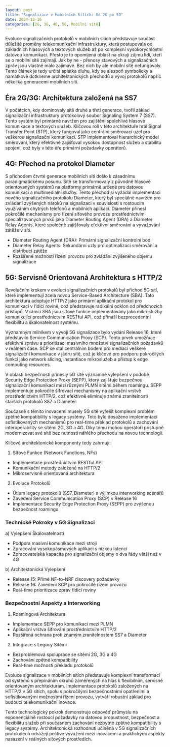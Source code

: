 ```yaml
---
layout: post
title: "Signalizace v Mobilních Sítích: Od 2G po 5G"
date: 2024-12-16
categories: [2G, 3G, 4G, 5G, Mobilní sítě]
---
```



Evoluce signalizačních protokolů v mobilních sítích představuje součást důležité proměny telekomunikační infrastruktury, která postupovala od základních hlasových a textových služeb až po komplexní vysokorychlostní datovou komunikaci. Přesto je to opomíjená oblast na okraji zájmu lidí, kteří se o mobilní sítě zajímají. Jak by ne - přenosy stavových a signalizačních zpráv jsou vlastně málo zajimavé. Bez nich by ale mobilní sítě nefungovaly. Tento článek je tedy určitá splátka dluhu, kdy se alespoň symbolicky a namátkově dotkneme architektonických přechodů a vývoj protokolů napříč několika generacemi mobilních sítí.

## Éra 2G/3G: Architektura založená na SS7

V počátcích, kdy dominovaly sítě druhé a třetí generace, tvořil základ signalizační infrastruktury protokolový soubor Signaling System 7 (SS7). Tento systém byl primárně navržen pro zajištění spolehlivé hlasové komunikace a textových služeb. Klíčovou roli v této architektuře hrál Signal Transfer Point (STP), který fungoval jako centrální směrovací uzel pro veškerou signalizační komunikaci. STP implementoval hierarchický model směrování, který efektivně zajišťoval vysokou dostupnost služeb a stabilitu spojení, což byly v této éře primární požadavky operátorů.

## 4G: Přechod na protokol Diameter
S příchodem čtvrté generace mobilních sítí došlo k zásadnímu paradigmatickému posunu. Sítě se transformovaly z původně hlasově orientovaných systémů na platformy primárně určené pro datovou komunikaci a multimediální služby. Tento přechod si vyžádal implementaci nového signalizačního protokolu Diameter, který byl speciálně navržen pro zvládání zvýšených nároků na signalizaci v souvislosti s rostoucím využíváním chytrých telefonů a mobilních aplikací. Diameter přinesl pokročilé mechanismy pro řízení síťového provozu prostřednictvím specializovaných prvků jako Diameter Routing Agent (DRA) a Diameter Relay Agents, které společně zajišťovaly efektivní směrování a vyvažování zátěže v síti.

- Diameter Routing Agent (DRA): Primární signalizační kontrolní bod
- Diameter Relay Agents: Sekundární uzly pro optimalizaci směrování a distribuci zátěže
- Rozšířené možnosti řízení provozu pro zvládání zvýšeného objemu signalizace

## 5G: Servisně Orientovaná Architektura s HTTP/2

Revolučním krokem v evoluci signalizačních protokolů byl příchod 5G sítí, které implementují zcela novou Service-Based Architecture (SBA). Tato architektura adoptuje HTTP/2 jako primární aplikační protokol pro komunikaci v řídicí rovině, což představuje radikální odklon od předchozích přístupů. V rámci SBA jsou síťové funkce implementovány jako mikroslužby komunikující prostřednictvím RESTful API, což přináší bezprecedentní flexibilitu a škálovatelnost systému.

Významným milníkem v vývoji 5G signalizace bylo vydání Release 16, které představilo Service Communication Proxy (SCP). Tento prvek umožňuje efektivní správu a prioritizaci masivního množství signalizačních požadavků v reálném čase. SCP se stal centrálním bodem pro mediaci veškeré signalizační komunikace v jádru sítě, což je klíčové pro podporu pokročilých funkcí jako network slicing, instantiace mikroslužeb a přístup k edge computing resources.

V oblasti bezpečnosti přinesly 5G sítě významné vylepšení v podobě Security Edge Protection Proxy (SEPP), který zajišťuje bezpečnou signalizační komunikaci mezi různými PLMN sítěmi během roamingu. SEPP implementuje pokročilé šifrovací mechanismy na aplikační vrstvě prostřednictvím HTTP/2, což efektivně eliminuje známé zranitelnosti starších protokolů SS7 a Diameter.

Současně s těmito inovacemi musely 5G sítě vyřešit komplexní problém zpětné kompatibility s legacy systémy. Toto bylo dosaženo implementací sofistikovaných mechanismů pro real-time překlad protokolů a zachování interoperability se sítěmi 2G, 3G a 4G. Díky tomu mohou operátoři postupně modernizovat své sítě bez nutnosti náhlého přechodu na novou technologii.

Klíčové architektonické komponenty tedy zahrnují:

1. Síťové Funkce (Network Functions, NFs)
- Implementace prostřednictvím RESTful API
- Komunikační metody založené na HTTP/2
- Mikroservisně orientovaná architektura

2. Evoluce Protokolů
- Útlum legacy protokolů (SS7, Diameter) s výjimkou interworking scénářů
- Zavedení Service Communication Proxy (SCP) v Release 16
- Implementace Security Edge Protection Proxy (SEPP) pro zvýšenou bezpečnost roamingu

### Technické Pokroky v 5G Signalizaci

a) Vylepšení Škálovatelnosti
- Podpora masivní komunikace mezi stroji
- Zpracování vysokopásmových aplikací s nízkou latencí
- Zpracovatelská kapacita pro signalizační objemy o dva řády větší než v 4G

b) Architektonická Vylepšení
- Release 15: Přímé NF-to-NRF discovery požadavky
- Release 16: Zavedení SCP pro pokročilé řízení provozu
- Real-time prioritizace zpráv řídicí roviny

### Bezpečnostní Aspekty a Interworking

1. Roamingová Architektura
- Implementace SEPP pro komunikaci mezi PLMN
- Aplikační vrstva šifrování prostřednictvím HTTP/2
- Rozšířená ochrana proti známým zranitelnostem SS7 a Diameter

2. Integrace s Legacy Sítěmi
- Bezproblémová spolupráce se sítěmi 2G, 3G a 4G
- Zachování zpětné kompatibility
- Real-time možnosti překladu protokolů

Evoluce signalizace v mobilních sítích představuje komplexní transformaci od systémů s přepínáním okruhů zaměřených na hlas k flexibilním, servisně orientovaným architekturám. Implementace protokolů založených na HTTP/2 v 5G sítích, spolu s pokročilými bezpečnostními opatřeními a sofistikovanými možnostmi řízení provozu, vytváří robustní základ pro budoucí telekomunikační inovace.

Tento technologický pokrok demonstruje odpověď průmyslu na exponenciálně rostoucí požadavky na datovou propustnost, bezpečnost a flexibilitu služeb při současném zachování nezbytné zpětné kompatibility s legacy systémy. Architektonická rozhodnutí učiněná v 5G signalizačních protokolech odrážejí pečlivé vyvážení mezi inovacemi a praktickými aspekty nasazení v reálných síťových prostředích.